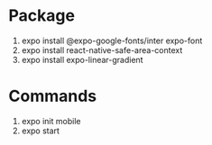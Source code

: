 # Package

1. expo install @expo-google-fonts/inter expo-font
2. expo install react-native-safe-area-context
3. expo install expo-linear-gradient

# Commands

1. expo init mobile
2. expo start
